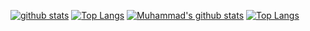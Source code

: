 [![github stats](https://github-readme-stats.vercel.app/api?username=hamedzarei)](https://github.com/hamedzarei/github-readme-stats)
[![Top Langs](https://github-readme-stats.vercel.app/api/top-langs/?username=hamedzarei&layout=compact)](https://github.com/hamedzarei/github-readme-stats)
[![Muhammad's github stats](https://github-readme-stats.vercel.app/api?username=hamedzarei&include_all_commits=true&count_private=true&show_icons=true&include_all_commits=true&theme=shades-of-purple)](https://github.com/hamedzarei)
[![Top Langs](https://github-readme-stats.vercel.app/api/top-langs/?username=hamedzarei&layout=compact&langs_count=10&theme=shades-of-purple)](https://github.com/hamedzarei)
